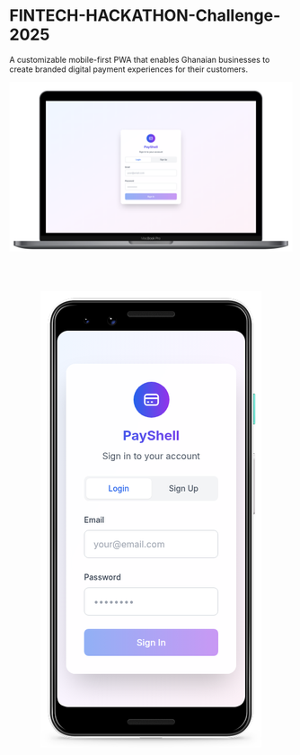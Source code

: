 # FINTECH-HACKATHON-Challenge-2025

A customizable mobile-first PWA that enables Ghanaian businesses to create branded digital payment experiences for their customers.

<div align='center'>
    <a href="https://paynari.vercel.app/" target="_blank" rel="noopener noreferrer">
    <picture>
        <source srcset="https://raw.githubusercontent.com/Programming-Sai/FINTECH-HACKATHON-Challenge-2025/snapmock-output/output_laptop.png" media="(prefers-color-scheme: dark)" />
        <source srcset="https://raw.githubusercontent.com/Programming-Sai/FINTECH-HACKATHON-Challenge-2025/snapmock-output/output_laptop.png" media="(prefers-color-scheme: light)" />
        <img src="https://raw.githubusercontent.com/Programming-Sai/FINTECH-HACKATHON-Challenge-2025/snapmock-output/output_laptop.png" alt="Paynari desktop" />
    </picture>
    </div>
    </a>
</div>

<br>
<br>
<br>
<br>

<div align='center'>
    <a href="https://paynari.vercel.app/" target="_blank" rel="noopener noreferrer">
    <picture>
        <source srcset="https://raw.githubusercontent.com/Programming-Sai/FINTECH-HACKATHON-Challenge-2025/snapmock-output/output_mobile.png" media="(prefers-color-scheme: dark)" />
        <source srcset="https://raw.githubusercontent.com/Programming-Sai/FINTECH-HACKATHON-Challenge-2025/snapmock-output/output_mobile.png" media="(prefers-color-scheme: light)" />
        <img src="https://raw.githubusercontent.com/Programming-Sai/FINTECH-HACKATHON-Challenge-2025/snapmock-output/output_mobile.png" alt="Paynari mobile" />
    </picture>
    </div>
    </a>
</div>
